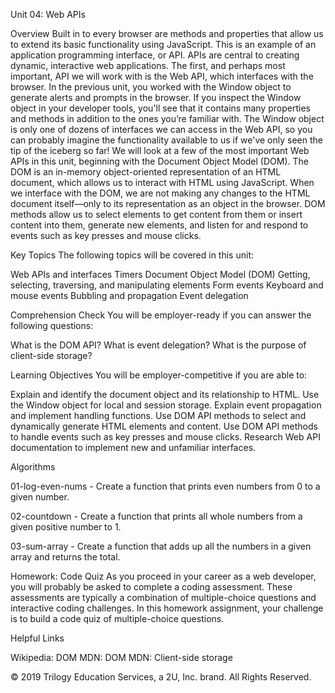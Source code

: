Unit 04: Web APIs

Overview
Built in to every browser are methods and properties that allow us to extend its basic functionality using JavaScript. This is an example of an application programming interface, or API. APIs are central to creating dynamic, interactive web applications. The first, and perhaps most important, API we will work with is the Web API, which interfaces with the browser.
In the previous unit, you worked with the Window object to generate alerts and prompts in the browser. If you inspect the Window object in your developer tools, you'll see that it contains many properties and methods in addition to the ones you’re familiar with. The Window object is only one of dozens of interfaces we can access in the Web API, so you can probably imagine the functionality available to us if we've only seen the tip of the iceberg so far!
We will look at a few of the most important Web APIs in this unit, beginning with the Document Object Model (DOM). The DOM is an in-memory object-oriented representation of an HTML document, which allows us to interact with HTML using JavaScript. When we interface with the DOM, we are not making any changes to the HTML document itself—only to its representation as an object in the browser. DOM methods allow us to select elements to get content from them or insert content into them, generate new elements, and listen for and respond to events such as key presses and mouse clicks.

Key Topics
The following topics will be covered in this unit:

Web APIs and interfaces
Timers
Document Object Model (DOM)
Getting, selecting, traversing, and manipulating elements
Form events
Keyboard and mouse events
Bubbling and propagation
Event delegation


Comprehension Check
You will be employer-ready if you can answer the following questions:

What is the DOM API?
What is event delegation?
What is the purpose of client-side storage?


Learning Objectives
You will be employer-competitive if you are able to:

Explain and identify the document object and its relationship to HTML.
Use the Window object for local and session storage.
Explain event propagation and implement handling functions.
Use DOM API methods to select and dynamically generate HTML elements and content.
Use DOM API methods to handle events such as key presses and mouse clicks.
Research Web API documentation to implement new and unfamiliar interfaces.


Algorithms


01-log-even-nums - Create a function that prints even numbers from 0 to a given number.


02-countdown - Create a function that prints all whole numbers from a given positive number to 1.


03-sum-array - Create a function that adds up all the numbers in a given array and returns the total.



Homework: Code Quiz
As you proceed in your career as a web developer, you will probably be asked to complete a coding assessment. These assessments are typically a combination of multiple-choice questions and interactive coding challenges. In this homework assignment, your challenge is to build a code quiz of multiple-choice questions.

Helpful Links

Wikipedia: DOM
MDN: DOM
MDN: Client-side storage


© 2019 Trilogy Education Services, a 2U, Inc. brand. All Rights Reserved.
